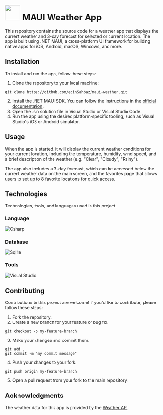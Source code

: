 # <img src="https://github.com/edinSahbaz/maui-weather/assets/47791892/97b74a60-96f9-42dc-bfa3-2b8d69b0c461" height="50px" /> MAUI Weather App

This repository contains the source code for a weather app that displays the current weather and 3-day forecast for selected or current location. The app is built using .NET MAUI, a cross-platform UI framework for building native apps for iOS, Android, macOS, Windows, and more.

## Installation
To install and run the app, follow these steps:
1. Clone the repository to your local machine:
``` 
git clone https://github.com/edinSahbaz/maui-weather.git
```
2. Install the .NET MAUI SDK. You can follow the instructions in the [official documentation](https://docs.microsoft.com/en-us/dotnet/maui/get-started/installation).
3. Open the .sln solution file in Visual Studio or Visual Studio Code.
4. Run the app using the desired platform-specific tooling, such as Visual Studio's iOS or Android simulator.

## Usage
When the app is started, it will display the current weather conditions for your current location, including the temperature, humidity, wind speed, and a brief description of the weather (e.g. "Clear", "Cloudy", "Rainy"). 

The app also includes a 3-day forecast, which can be accessed below the current weather data on the main screen, and the favorites page that allows users to set up to 8 favorite locations for quick access.

## Technologies

Technologies, tools, and languages used in this project.

### Language
![Csharp](https://img.shields.io/badge/C%23-239120?style=for-the-badge&logo=c-sharp&logoColor=white)

### Database
![Sqlite](https://img.shields.io/badge/SQLite-07405E?style=for-the-badge&logo=sqlite&logoColor=white)

### Tools
![Visual Studio](https://img.shields.io/badge/Visual%20Studio-5C2D91.svg?style=for-the-badge&logo=visual-studio&logoColor=white)



## Contributing
Contributions to this project are welcome! If you'd like to contribute, please follow these steps:
1. Fork the repository.
2. Create a new branch for your feature or bug fix.
```
git checkout -b my-feature-branch
```
3. Make your changes and commit them.
```
git add .
git commit -m "my commit message"
```
4. Push your changes to your fork.
```
git push origin my-feature-branch
```
5. Open a pull request from your fork to the main repository.

## Acknowledgments
The weather data for this app is provided by the [Weather API](https://www.weatherapi.com/).
